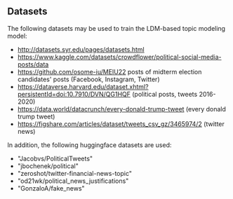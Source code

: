 ## Datasets

The following datasets may be used to train the LDM-based topic modeling model:

* http://datasets.syr.edu/pages/datasets.html
* https://www.kaggle.com/datasets/crowdflower/political-social-media-posts/data
* https://github.com/osome-iu/MEIU22 posts of midterm election candidates' posts (Facebook, Instagram, Twitter)
* https://dataverse.harvard.edu/dataset.xhtml?persistentId=doi:10.7910/DVN/QG1HQF (political posts, tweets 2016-2020)
* https://data.world/datacrunch/every-donald-trump-tweet (every donald trump tweet)
* https://figshare.com/articles/dataset/tweets_csv_gz/3465974/2 (twitter news)

In addition, the following huggingface datasets are used:

* "Jacobvs/PoliticalTweets"
* "jbochenek/political"
* "zeroshot/twitter-financial-news-topic"
* "od21wk/political_news_justifications"
* "GonzaloA/fake_news"